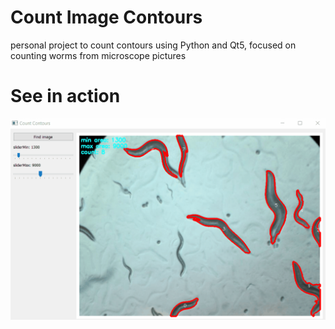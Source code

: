 # Count Image Contours
personal project to count contours using Python and Qt5, focused on counting worms from microscope pictures

# See in action
![](count-contours1.gif)
